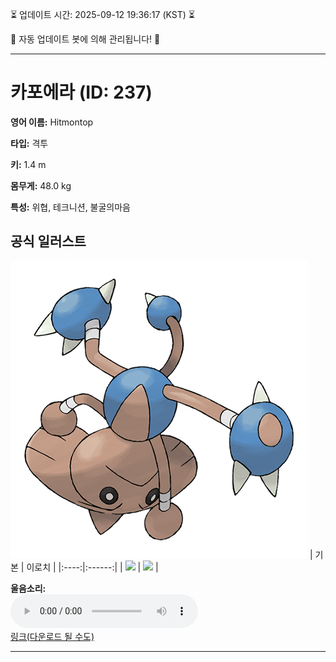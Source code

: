 
⏳ 업데이트 시간: 2025-09-12 19:36:17 (KST) ⏳

🤖 자동 업데이트 봇에 의해 관리됩니다! 🤖

---

# 카포에라 (ID: 237)
**영어 이름:** Hitmontop

**타입:** 격투

**키:** 1.4 m

**몸무게:** 48.0 kg

**특성:** 위협, 테크니션, 불굴의마음

## 공식 일러스트
![](https://raw.githubusercontent.com/PokeAPI/sprites/master/sprites/pokemon/other/official-artwork/237.png)
| 기본 | 이로치 |
|:----:|:------:|
| <img src="http://play.pokemonshowdown.com/sprites/ani/hitmontop.gif" width="200"> | <img src="http://play.pokemonshowdown.com/sprites/ani-shiny/hitmontop.gif" width="200"> |

**울음소리:**<br><audio controls src="https://raw.githubusercontent.com/PokeAPI/cries/main/cries/pokemon/latest/237.ogg"></audio><br> [링크(다운로드 될 수도)](https://raw.githubusercontent.com/PokeAPI/cries/main/cries/pokemon/latest/237.ogg)


---
